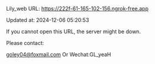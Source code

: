 Lily_web URL: https://222f-61-165-102-156.ngrok-free.app

Updated at: 2024-12-06 05:20:53

If you cannot open this URL, the server might be down.

Please contact: 

goley04@foxmail.com Or Wechat:GL_yeaH